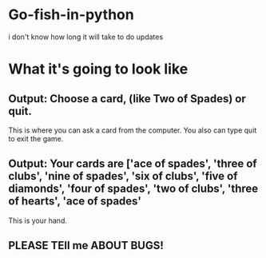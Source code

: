 # Go-fish-in-python
i don't know how long it will take to do updates

# What it's going to look like
## Output: Choose a card, (like Two of Spades) or quit.
  This is where you can ask a card from the computer. You also can type quit to exit the game.
## Output: Your cards are ['ace of spades', 'three of clubs', 'nine of spades', 'six of clubs', 'five of diamonds', 'four of spades', 'two of clubs', 'three of hearts', 'ace of spades'
  This is your hand.
## PLEASE TEll me ABOUT BUGS!
